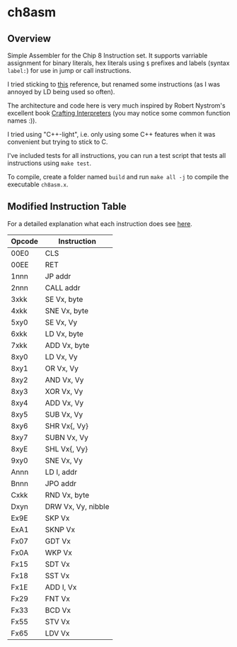 # ch8asm

## Overview
Simple Assembler for the Chip 8 Instruction set.
It supports varriable assignment for binary literals, hex literals using ``$`` prefixes and labels (syntax ``label:``) for use in jump or call instructions.

I tried sticking to [this](http://devernay.free.fr/hacks/chip8/C8TECH10.HTM) reference, but renamed some instructions (as I was annoyed by LD being used so often).

The architecture and code here is very much inspired by Robert Nystrom's excellent book [Crafting Interpreters](https://craftinginterpreters.com/) (you may notice some common function names :)).

I tried using "C++-light", i.e. only using some C++ features when it was convenient but trying to stick to C.

I've included tests for all instructions, you can run a test script that tests all instructions using ``make test``.

To compile, create a folder named ``build`` and run ``make all -j`` to compile the executable ``ch8asm.x``.

## Modified Instruction Table

For a detailed explanation what each instruction does see [here](http://devernay.free.fr/hacks/chip8/C8TECH10.HTM).

| Opcode  | Instruction |
|---|---|
| 00E0 | CLS |
| 00EE | RET |
| 1nnn  |  JP addr |
| 2nnn | CALL addr |
| 3xkk | SE Vx, byte |
| 4xkk | SNE Vx, byte |
| 5xy0 | SE Vx, Vy |
| 6xkk | LD Vx, byte |
| 7xkk | ADD Vx, byte |
| 8xy0 | LD Vx, Vy |
| 8xy1 | OR Vx, Vy |
| 8xy2 | AND Vx, Vy |
| 8xy3 | XOR Vx, Vy |
| 8xy4 | ADD Vx, Vy |
| 8xy5 | SUB Vx, Vy |
| 8xy6 | SHR Vx{, Vy} |
| 8xy7 | SUBN Vx, Vy |
| 8xyE | SHL Vx{, Vy} |
| 9xy0 | SNE Vx, Vy |
| Annn | LD I, addr |
| Bnnn | JPO addr |
| Cxkk | RND Vx, byte |
| Dxyn | DRW Vx, Vy, nibble |
| Ex9E | SKP Vx |
| ExA1 | SKNP Vx |
| Fx07 | GDT Vx |
| Fx0A | WKP Vx |
| Fx15 | SDT Vx |
| Fx18 | SST Vx |
| Fx1E | ADD I, Vx |
| Fx29 | FNT Vx |
| Fx33 | BCD Vx |
| Fx55 | STV Vx |
| Fx65 | LDV Vx |


